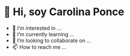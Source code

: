 # 👋 **Hi, soy Carolina Ponce**
- 👀 I’m interested in ...
- 🌱 I’m currently learning ...
- 💞️ I’m looking to collaborate on ...
- 📫 How to reach me ...


